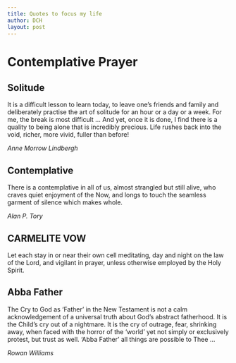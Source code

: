 ```yaml
---
title: Quotes to focus my life
author: DCH
layout: post
---
```


# Contemplative Prayer

## Solitude

It is a difficult lesson to learn today, to leave one’s friends and family and deliberately practise the art of solitude for an hour or a day or a week.  For me, the break is most difficult … And yet, once it is done, I find there is a quality to being alone that is incredibly precious.  Life rushes back into the void, richer, more vivid, fuller than before!

*Anne Morrow Lindbergh*

## Contemplative

There is a contemplative in all of us, almost strangled but still alive, who craves quiet enjoyment of the Now, and longs to touch the seamless garment of silence which makes whole.

*Alan P. Tory*

## CARMELITE VOW

Let each stay in or near their own cell meditating, day and night on the law of the Lord, and vigilant in prayer, unless otherwise employed by the Holy Spirit.

## Abba Father

The Cry to God as ‘Father’ in the New Testament is not a calm acknowledgement of a universal truth about God’s abstract fatherhood.  It is the Child’s cry out of a nightmare.  It is the cry of outrage, fear, shrinking away, when faced with the horror of the ‘world’ yet not simply or exclusively protest, but trust as well.  ‘Abba Father’ all things are possible to Thee …

*Rowan Williams*

